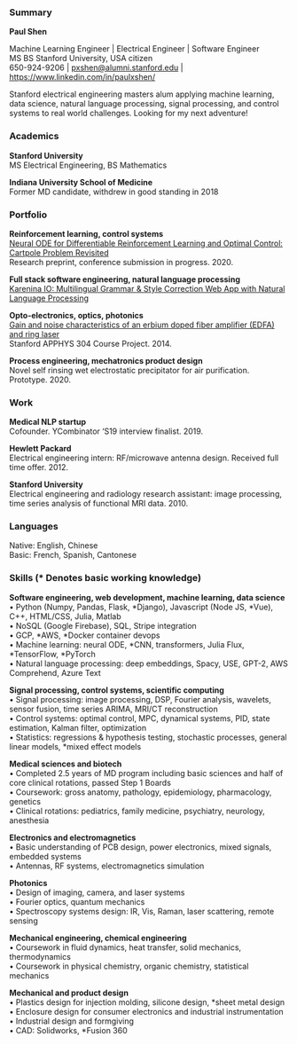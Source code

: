 ### Summary
**Paul Shen**  

Machine Learning Engineer | Electrical Engineer | Software Engineer  
MS BS Stanford University, USA citizen  
650-924-9206 | pxshen@alumni.stanford.edu | https://www.linkedin.com/in/paulxshen/  

Stanford electrical engineering masters alum applying machine learning, data science, natural language processing, signal processing, and control systems to real world challenges. Looking for my next adventure! 

### Academics
**Stanford University**  
MS Electrical Engineering, BS Mathematics  

**Indiana University School of Medicine**  
Former MD candidate, withdrew in good standing in 2018

### Portfolio 
**Reinforcement learning, control systems**  
[Neural ODE for Differentiable Reinforcement Learning and Optimal Control: Cartpole Problem Revisited](https://medium.com/swlh/neural-ode-for-reinforcement-learning-and-nonlinear-optimal-control-cartpole-problem-revisited-5408018b8d71)  
Research preprint, conference submission in progress. 2020.  

**Full stack software engineering, natural language processing**  
[Karenina IO: Multilingual Grammar & Style Correction Web App with Natural Language Processing](https://www.karenina.io)  

**Opto-electronics, optics, photonics**  
[Gain and noise characteristics of an erbium doped fiber amplifier (EDFA) and ring laser](https://paulxshen.github.io/edfa.pdf)  
Stanford APPHYS 304 Course Project. 2014.  

**Process engineering, mechatronics product design**  
Novel self rinsing wet electrostatic precipitator for air purification. Prototype. 2020.  

### Work
**Medical NLP startup**  
Cofounder. YCombinator ‘S19 interview finalist. 2019.  

**Hewlett Packard**  
Electrical engineering intern: RF/microwave antenna design. Received full time offer. 2012.  

**Stanford University**  
Electrical engineering and radiology research assistant: image processing, time series analysis of functional MRI data. 2010.  

### Languages
Native: English, Chinese  
Basic: French, Spanish, Cantonese  

### Skills (* Denotes basic working knowledge) 
**Software engineering, web development, machine learning, data science**  
•	Python (Numpy, Pandas, Flask, *Django), Javascript (Node JS, *Vue), C++, HTML/CSS, Julia, Matlab  
•	NoSQL (Google Firebase), SQL, Stripe integration   
•	GCP, *AWS, *Docker container devops  
•	Machine learning: neural ODE, *CNN, transformers, Julia Flux, *TensorFlow, *PyTorch  
•	Natural language processing: deep embeddings, Spacy, USE, GPT-2, AWS Comprehend, Azure Text  

**Signal processing, control systems, scientific computing**  
•	Signal processing: image processing, DSP, Fourier analysis, wavelets, sensor fusion, time series ARIMA, MRI/CT reconstruction  
•	Control systems: optimal control, MPC, dynamical systems, PID, state estimation, Kalman filter, optimization  
•	Statistics: regressions & hypothesis testing, stochastic processes, general linear models, *mixed effect models  

**Medical sciences and biotech**  
•	Completed 2.5 years of MD program including basic sciences and half of core clinical rotations, passed Step 1 Boards  
•	Coursework: gross anatomy, pathology, epidemiology, pharmacology, genetics  
•	Clinical rotations: pediatrics, family medicine, psychiatry, neurology, anesthesia  

**Electronics and electromagnetics**  
•	Basic understanding of PCB design, power electronics, mixed signals, embedded systems  
•	Antennas, RF systems, electromagnetics simulation  

**Photonics**  
•	Design of imaging, camera, and laser systems  
•	Fourier optics, quantum mechanics  
•	Spectroscopy systems design: IR, Vis, Raman, laser scattering, remote sensing  

**Mechanical engineering, chemical engineering**  
•	Coursework in fluid dynamics, heat transfer, solid mechanics, thermodynamics  
•	Coursework in physical chemistry, organic chemistry, statistical mechanics  

**Mechanical and product design**  
•	Plastics design for injection molding, silicone design, *sheet metal design  
•	Enclosure design for consumer electronics and industrial instrumentation  
•	Industrial design and formgiving  
•	CAD: Solidworks, *Fusion 360  
